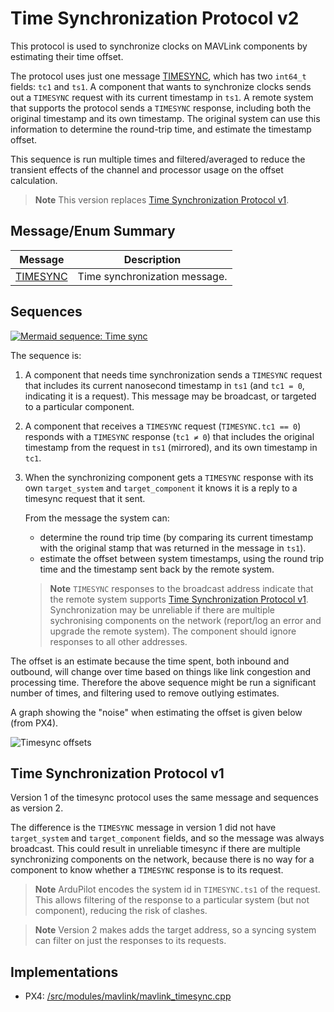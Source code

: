 # Time Synchronization Protocol v2

This protocol is used to synchronize clocks on MAVLink components by estimating their time offset.

The protocol uses just one message [TIMESYNC](#TIMESYNC), which has two `int64_t` fields: `tc1` and `ts1`.
A component that wants to synchronize clocks sends out a `TIMESYNC` request with its current timestamp in `ts1`.
A remote system that supports the protocol sends a `TIMESYNC` response, including both the original timestamp and its own timestamp.
The original system can use this information to determine the round-trip time, and estimate the timestamp offset.

This sequence is run multiple times and filtered/averaged to reduce the transient effects of the channel and processor usage on the offset calculation.

> **Note** This version replaces [Time Synchronization Protocol v1](#time-synchronization-protocol-v1).

## Message/Enum Summary

| Message                                                         | Description                   |
| --------------------------------------------------------------- | ----------------------------- |
| <a id="TIMESYNC"></a>[TIMESYNC](../messages/common.md#TIMESYNC) | Time synchronization message. |

## Sequences

[![Mermaid sequence: Time sync](https://mermaid.ink/img/pako:eNqFkT1PwzAQhv_KyVMrpYiuQe1SOjDQJSxIWQ77UiwldjifQajqf-eCwwAZ8OL7et_H8l2MjY5MbRK9ZQqW7j2eGYe7NoCeEVm89SMGgUPvKciy3hC_E5f6KQpB1HSerkqzhqeHx2PzfDoAT5wksHrhiM6ihpFBkM8k5NbFpog3-_1CvhK73d1WIGm7C_Fj_RdbBFUx-IVNYwyJ1GBGgcSZM5sU6UapC_U3VXGFW9o3Gv6HLzdY7G3uUSgBxxwUzX4E8QMBaqbf4QecnhS7LpF-sanMQDygd7qZywRpjbzSQK2pNXTUYe6lNW246mgenaqPzktkU3fYJ6oMZonNZ7CmFs70MzRvd566fgHVwK12)](https://mermaid-js.github.io/mermaid-live-editor/edit#pako:eNqFkT1PwzAQhv_KyVMrpYiuQe1SOjDQJSxIWQ77UiwldjifQajqf-eCwwAZ8OL7et_H8l2MjY5MbRK9ZQqW7j2eGYe7NoCeEVm89SMGgUPvKciy3hC_E5f6KQpB1HSerkqzhqeHx2PzfDoAT5wksHrhiM6ihpFBkM8k5NbFpog3-_1CvhK73d1WIGm7C_Fj_RdbBFUx-IVNYwyJ1GBGgcSZM5sU6UapC_U3VXGFW9o3Gv6HLzdY7G3uUSgBxxwUzX4E8QMBaqbf4QecnhS7LpF-sanMQDygd7qZywRpjbzSQK2pNXTUYe6lNW246mgenaqPzktkU3fYJ6oMZonNZ7CmFs70MzRvd566fgHVwK12)

The sequence is:

1. A component that needs time synchronization sends a `TIMESYNC` request that includes its current nanosecond timestamp in `ts1` (and `tc1 = 0`, indicating it is a request).
   This message may be broadcast, or targeted to a particular component.
1. A component that receives a `TIMESYNC` request (`TIMESYNC.tc1 == 0`) responds with a `TIMESYNC` response (`tc1 ≠ 0`) that includes the original timestamp from the request in `ts1` (mirrored), and its own timestamp in `tc1`.
1. When the synchronizing component gets a `TIMESYNC` response with its own `target_system` and `target_component` it knows it is a reply to a timesync request that it sent.

   From the message the system can:

   - determine the round trip time (by comparing its current timestamp with the original stamp that was returned in the message in `ts1`).
   - estimate the offset between system timestamps, using the round trip time and the timestamp sent back by the remote system.

   > **Note** `TIMESYNC` responses to the broadcast address indicate that the remote system supports [Time Synchronization Protocol v1](#time-synchronization-protocol-v1).
   > Synchronization may be unreliable if there are multiple sychronising components on the network (report/log an error and upgrade the remote system).
   > The component should ignore responses to all other addresses.

The offset is an estimate because the time spent, both inbound and outbound, will change over time based on things like link congestion and processing time.
Therefore the above sequence might be run a significant number of times, and filtering used to remove outlying estimates.

A graph showing the "noise" when estimating the offset is given below (from PX4).

![Timesync offsets](../../assets/protocols/timesync/timesync_offsets_graph.png)

## Time Synchronization Protocol v1

Version 1 of the timesync protocol uses the same message and sequences as version 2.

The difference is the `TIMESYNC` message in version 1 did not have `target_system` and `target_component` fields, and so the message was always broadcast.
This could result in unreliable timesync if there are multiple synchronizing components on the network, because there is no way for a component to know whether a `TIMESYNC` response is to its request.

> **Note** ArduPilot encodes the system id in `TIMESYNC.ts1` of the request.
> This allows filtering of the response to a particular system (but not component), reducing the risk of clashes.

<span></span>

> **Note** Version 2 makes adds the target address, so a syncing system can filter on just the responses to its requests.

## Implementations

- PX4: [/src/modules/mavlink/mavlink_timesync.cpp](https://github.com/PX4/PX4-Autopilot/blob/master/src/modules/mavlink/mavlink_timesync.cpp)
